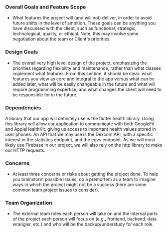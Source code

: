 ### Overall Goals and Feature Scope
* What features the project will (and will not) deliver, in order to avoid future shifts in the level of ambition. These goals can be anything you have discussed with the client, such as functional, strategic, technological, quality, or ethical. Note, this may involve some negotiation about the team or Client's priorities.

### Design Goals
* The overall very high level design of the project, emphasizing the priorities regarding flexibility and maintenance, rather than what classes implement what features. From this section, it should be clear: what features you view as core and integral to the app versus what can be added later, what will be easily changeable in the future and what will require programming expertise, and what changes the client will need to be responsible for in the future.

### Dependencies

A library that our app will definitely use is the flutter health library. Using this library will allow our application to communicate with both GoogleFit and AppleHealthKit, giving us access to important health values stored in user phones. An API that we may use is the Dexcom API, with a specific interest in the statistics endpoint, and the egvs endpoint. As we will most likely use Firebase in our project, we will also rely on the http library to make our HTTP requests. 

### Concerns
* At least three concerns or risks about getting the project done. To help you brainstorm possible issues, do a premortem as a team to imagine ways in which the project might not be a success (here are some common team project issues to consider).

### Team Organization
* The external team roles each person will take on and the internal parts of the project each person will focus on (e.g., frontend, backend, data wrangler, etc.) and who will be the backup/understudy for each role.